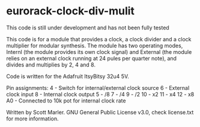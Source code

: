 # eurorack-clock-div-mulit

This code is still under development and has not been fully tested

 This code is for a module that provides a clock, a clock divider and a clock
 multiplier for modular synthesis. The module has two operating modes, Internl
 (the module provides its own clock signal) and External (the module relies on
 an external clock running at 24 pules per quarter note), and divides and 
 multiplies by 2, 4 and 8.

 Code is written for the Adafruit ItsyBitsy 32u4 5V.
 
 Pin assignments:
   4 - Switch for internal/external clock source
   6 - External clock input
   8 - Internal clock output
   5 - /8
   7 - /4
   9 - /2
  10 - x2
  11 - x4
  12 - x8
  A0 - Connected to 10k pot for internal clock rate

 Written by Scott Marler. GNU General Public License v3.0, check license.txt
 for more information.
